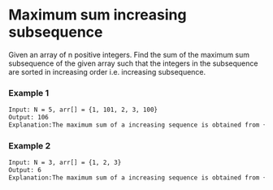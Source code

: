 # Maximum sum increasing subsequence

Given an array of n positive integers. Find the sum of the maximum sum subsequence of the given array such that the integers in the subsequence are sorted in increasing order i.e. increasing subsequence. 


### Example 1
```sh
Input: N = 5, arr[] = {1, 101, 2, 3, 100} 
Output: 106
Explanation:The maximum sum of a increasing sequence is obtained from {1, 2, 3, 100}
```

### Example 2
```sh
Input: N = 3, arr[] = {1, 2, 3}
Output: 6
Explanation:The maximum sum of a increasing sequence is obtained from {1, 2, 3}
```
